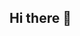 ## Hi there 👋

<!--
**Muasya-Elijah/Muasya-Elijah** is a ✨ _special_ ✨ repository because its `README.md` (this file) appears on your GitHub profile.

Here are some ideas to get you started:

- 🔭 I’m currently working on ...My Portfolio
- 🌱 I’m currently learning ...HTML and CSS fundamentals
- 👯 I’m looking to collaborate on ...
- 🤔 I’m looking for help with ...
- 💬 Ask me about ...
- 📫 How to reach me: ...maxcarlifo@gmail.com
- 😄 Pronouns: ...
- ⚡ Fun fact: ...
-->
